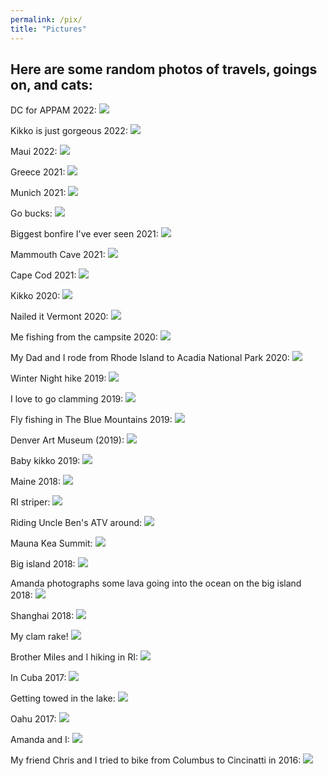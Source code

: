 ```yaml
---
permalink: /pix/
title: "Pictures"
---
```


## Here are some random photos of travels, goings on, and cats:

DC for APPAM 2022:
![](/images/dc.jpg)

Kikko is just gorgeous 2022:
![](/images/kikko2022.jpg)

Maui 2022:
![](/images/maui.jpg)

Greece 2021:
![](/images/greece.jpg)

Munich 2021:
![](/images/munich.jpg)

Go bucks:
![](/images/bucks.jpg)

Biggest bonfire I've ever seen 2021:
![](/images/fire.jpg)

Mammouth Cave 2021:
![](/images/cave.jpg)

Cape Cod 2021:
![](/images/cape.jpg)

Kikko 2020:
![](/images/kikko2.jpg)

Nailed it Vermont 2020:
![](/images/vermont.jpg)

Me fishing from the campsite 2020:
![](/images/mainefish.JPG)

My Dad and I rode from Rhode Island to Acadia National Park 2020: 
![](/images/motopic.jpg)

Winter Night hike 2019:
![](/images/hike.jpg)

I love to go clamming 2019:
![](/images/clam.jpg)

Fly fishing in The Blue Mountains 2019:
![](/images/fly.jpg)

Denver Art Museum (2019):
![](/images/denver.jpg)

Baby kikko 2019:
![](/images/kikko1.JPG)

Maine 2018:
![](/images/acadia1.JPG)

RI striper:
![](/images/striper.JPG)

Riding Uncle Ben's ATV around:
![](/images/atv.JPG)

Mauna Kea Summit:
![](/images/kea.JPG)

Big island 2018:
![](/images/big.PNG)

Amanda photographs some lava going into the ocean on the big island 2018:
![](/images/lava.JPG)

Shanghai 2018:
![](/images/china.JPG)

My clam rake!
![](/images/rake.JPG)

Brother Miles and I hiking in RI:
![](/images/miles.JPG)

In Cuba 2017:
![](/images/cuba.JPG)

Getting towed in the lake:
![](/images/tow.JPG)

Oahu 2017:
![](/images/oahu2017.JPG)

Amanda and I:
![](/images/wed.jpg)

My friend Chris and I tried to bike from Columbus to Cincinatti in 2016:
![](/images/ohb1.jpg)
